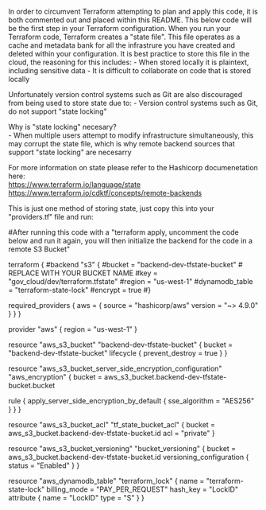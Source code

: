 In order to circumvent Terraform attempting to plan and apply this code, it is both commented out and placed within this README. This below code will be the first step in your Terraform configuration. When you run your Terraform code, Terraform creates a "state file". This file operates as a cache and metadata bank for all the infrastrure you have created and deleted within your configuration. It is best practice to store this file in the cloud, the reasoning for this includes: 
    - When stored locally it is plaintext, including sensitive data
    - It is difficult to collaborate on code that is stored locally 

Unfortunately version control systems such as Git are also discouraged from being used to store state due to: 
    - Version control systems such as Git, do not support "state locking" 

Why is "state locking" necesary?     
    - When multiple users attempt to modify infrastructure simultaneously, this may        corrupt the state file, which is why remote backend sources that support "state locking" are necesarry 
 
 For more information on state please refer to the Hashicorp documenetation here:  
 https://www.terraform.io/language/state
 https://www.terraform.io/cdktf/concepts/remote-backends


 This is just one method of storing state, just copy this into your "providers.tf" file and run:

#After running this code with a "terraform apply, uncomment the code below and run it again, you will then initialize the backend for the code in a remote S3 Bucket"

 terraform {
 #backend "s3" {
 #bucket         = "backend-dev-tfstate-bucket" # REPLACE WITH YOUR BUCKET NAME
 #key            = "gov_cloud/dev/terraform.tfstate"
 #region         = "us-west-1"
 #dynamodb_table = "terraform-state-lock"
 #encrypt        = true
 #}

  required_providers {
    aws = {
      source  = "hashicorp/aws"
      version = "~> 4.9.0"
    }
  }
}

provider "aws" {
  region = "us-west-1"
}

resource "aws_s3_bucket" "backend-dev-tfstate-bucket" {
  bucket = "backend-dev-tfstate-bucket"
  lifecycle {
    prevent_destroy = true
  }
}

resource "aws_s3_bucket_server_side_encryption_configuration" "aws_encryption" {
  bucket = aws_s3_bucket.backend-dev-tfstate-bucket.bucket

  rule {
    apply_server_side_encryption_by_default {
      sse_algorithm = "AES256"
    }
  }
}

resource "aws_s3_bucket_acl" "tf_state_bucket_acl" {
  bucket = aws_s3_bucket.backend-dev-tfstate-bucket.id
  acl    = "private"
}

resource "aws_s3_bucket_versioning" "bucket_versioning" {
  bucket = aws_s3_bucket.backend-dev-tfstate-bucket.id
  versioning_configuration {
    status = "Enabled"
  }
}

resource "aws_dynamodb_table" "terraform_lock" {
  name         = "terraform-state-lock"
  billing_mode = "PAY_PER_REQUEST"
  hash_key     = "LockID"
  attribute {
    name = "LockID"
    type = "S"
  }
}
